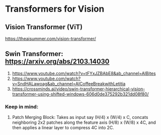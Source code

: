 # Transformers for Vision

## Vision Transformer (ViT)
https://theaisummer.com/vision-transformer/
## Swin Transformer: https://arxiv.org/abs/2103.14030
1) https://www.youtube.com/watch?v=tFYxJZBAbE8&ab_channel=AIBites  
2) https://www.youtube.com/watch?v=SndHALawoag&ab_channel=AICoffeeBreakwithLetitia
3) https://crossminds.ai/video/swin-transformer-hierarchical-vision-transformer-using-shifted-windows-606d0de375292b321dd08f80/
### Keep in mind:
1) Patch Merging Block: Takes as input say (H/4) x (W/4) x C, concats neighboring 2x2 patches along the feature axis (H/8) x (W/8) x 4C, and then applies a linear layer to compress 4C into 2C. 
